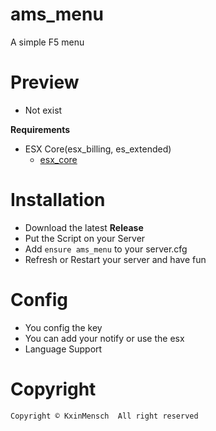 # ams_menu
A simple F5 menu

# Preview
- Not exist

**Requirements**
- ESX Core(esx_billing, es_extended)
  - [esx_core](https://github.com/esx-framework/esx_core)
  
# Installation
- Download the latest **Release**
- Put the Script on your Server
- Add `ensure ams_menu` to your server.cfg
- Refresh or Restart your server and have fun

# Config
- You config the key
- You can add your notify or use the esx
- Language Support

# Copyright
`Copyright © KxinMensch 
All right reserved
`
